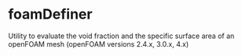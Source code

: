 # foamDefiner
Utility to evaluate the void fraction and the specific surface area of an openFOAM mesh 
(openFOAM versions 2.4.x, 3.0.x, 4.x)

